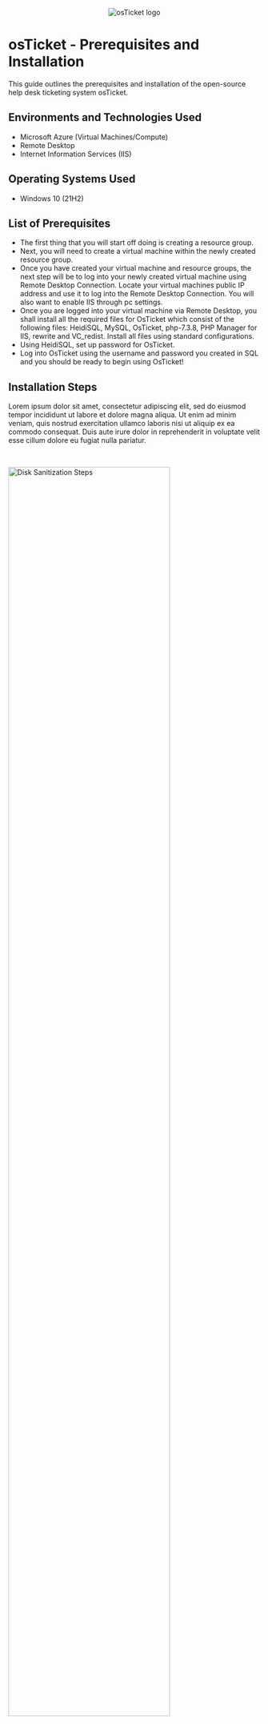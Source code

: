 <p align="center">
<img src="https://i.imgur.com/Clzj7Xs.png" alt="osTicket logo"/>
</p>

<h1>osTicket - Prerequisites and Installation</h1>
This guide outlines the prerequisites and installation of the open-source help desk ticketing system osTicket.<br />


<h2>Environments and Technologies Used</h2>

- Microsoft Azure (Virtual Machines/Compute)
- Remote Desktop
- Internet Information Services (IIS)

<h2>Operating Systems Used </h2>

- Windows 10</b> (21H2)

<h2>List of Prerequisites</h2>

- The first thing that you will start off doing is creating a resource group.
- Next, you will need to create a virtual machine within the newly created resource group.
- Once you have created your virtual machine and resource groups, the next step will be to log into your newly created virtual machine using Remote Desktop Connection. Locate your virtual machines public IP address and use it to log into the Remote Desktop Connection. You will also want to enable IIS through pc settings.
- Once you are logged into your virtual machine via Remote Desktop, you shall install all the required files for OsTicket which consist of the following files: HeidiSQL, MySQL, OsTicket, php-7.3.8, PHP Manager for IIS, rewrite and VC_redist. Install all files using standard configurations.
- Using HeidiSQL, set up password for OsTicket.
- Log into OsTicket using the username and password you created in SQL and you should be ready to begin using OsTicket!

<h2>Installation Steps</h2>

<p>
<blockquote class="imgur-embed-pub" lang="en" data-id="a/2o5cydo" data-context="false" ><a href="//imgur.com/a/2o5cydo"></a></blockquote><script async src="//s.imgur.com/min/embed.js" charset="utf-8"></script>
</p>
<p>
Lorem ipsum dolor sit amet, consectetur adipiscing elit, sed do eiusmod tempor incididunt ut labore et dolore magna aliqua. Ut enim ad minim veniam, quis nostrud exercitation ullamco laboris nisi ut aliquip ex ea commodo consequat. Duis aute irure dolor in reprehenderit in voluptate velit esse cillum dolore eu fugiat nulla pariatur.
</p>
<br />

<p>
<img src="https://i.imgur.com/DJmEXEB.png" height="80%" width="80%" alt="Disk Sanitization Steps"/>
</p>
<p>
Lorem ipsum dolor sit amet, consectetur adipiscing elit, sed do eiusmod tempor incididunt ut labore et dolore magna aliqua. Ut enim ad minim veniam, quis nostrud exercitation ullamco laboris nisi ut aliquip ex ea commodo consequat. Duis aute irure dolor in reprehenderit in voluptate velit esse cillum dolore eu fugiat nulla pariatur.
</p>
<br />

<p>
<img src="https://i.imgur.com/DJmEXEB.png" height="80%" width="80%" alt="Disk Sanitization Steps"/>
</p>
<p>
Lorem ipsum dolor sit amet, consectetur adipiscing elit, sed do eiusmod tempor incididunt ut labore et dolore magna aliqua. Ut enim ad minim veniam, quis nostrud exercitation ullamco laboris nisi ut aliquip ex ea commodo consequat. Duis aute irure dolor in reprehenderit in voluptate velit esse cillum dolore eu fugiat nulla pariatur.
</p>
<br />
